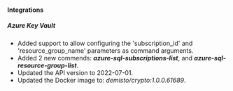 
#### Integrations

##### Azure Key Vault
- Added support to allow configuring the 'subscription_id' and 'resource_group_name' parameters as command arguments.
- Added 2 new commends: ***azure-sql-subscriptions-list***, and ***azure-sql-resource-group-list***.
- Updated the API version to 2022-07-01.
- Updated the Docker image to: *demisto/crypto:1.0.0.61689*.
